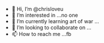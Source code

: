 - 👋 Hi, I’m @chrisloveu
- 👀 I’m interested in ...no one
- 🌱 I’m currently learning art of war ...
- 💞️ I’m looking to collaborate on ...
- 📫 How to reach me ...fb

<!---
chrisloveu/chrisloveu is a ✨ special ✨ repository because its `README.md` (this file) appears on your GitHub profile.
You can click the Preview link to take a look at your changes.
--->
